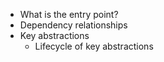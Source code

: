 - What is the entry point?
- Dependency relationships
- Key abstractions
	- Lifecycle of key abstractions